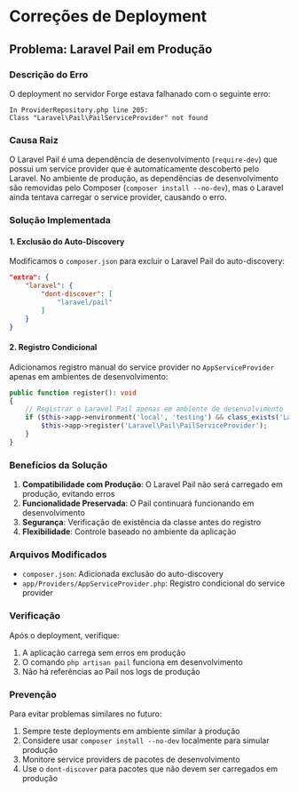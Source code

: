 # Correções de Deployment

## Problema: Laravel Pail em Produção

### Descrição do Erro
O deployment no servidor Forge estava falhanado com o seguinte erro:
```
In ProviderRepository.php line 205:
Class "Laravel\Pail\PailServiceProvider" not found
```

### Causa Raiz
O Laravel Pail é uma dependência de desenvolvimento (`require-dev`) que possui um service provider que é automaticamente descoberto pelo Laravel. No ambiente de produção, as dependências de desenvolvimento são removidas pelo Composer (`composer install --no-dev`), mas o Laravel ainda tentava carregar o service provider, causando o erro.

### Solução Implementada

#### 1. Exclusão do Auto-Discovery
Modificamos o `composer.json` para excluir o Laravel Pail do auto-discovery:

```json
"extra": {
    "laravel": {
        "dont-discover": [
            "laravel/pail"
        ]
    }
}
```

#### 2. Registro Condicional
Adicionamos registro manual do service provider no `AppServiceProvider` apenas em ambientes de desenvolvimento:

```php
public function register(): void
{
    // Registrar o Laravel Pail apenas em ambiente de desenvolvimento
    if ($this->app->environment('local', 'testing') && class_exists('Laravel\Pail\PailServiceProvider')) {
        $this->app->register('Laravel\Pail\PailServiceProvider');
    }
}
```

### Benefícios da Solução

1. **Compatibilidade com Produção**: O Laravel Pail não será carregado em produção, evitando erros
2. **Funcionalidade Preservada**: O Pail continuará funcionando em desenvolvimento
3. **Segurança**: Verificação de existência da classe antes do registro
4. **Flexibilidade**: Controle baseado no ambiente da aplicação

### Arquivos Modificados

- `composer.json`: Adicionada exclusão do auto-discovery
- `app/Providers/AppServiceProvider.php`: Registro condicional do service provider

### Verificação

Após o deployment, verifique:
1. A aplicação carrega sem erros em produção
2. O comando `php artisan pail` funciona em desenvolvimento
3. Não há referências ao Pail nos logs de produção

### Prevenção

Para evitar problemas similares no futuro:
1. Sempre teste deployments em ambiente similar à produção
2. Considere usar `composer install --no-dev` localmente para simular produção
3. Monitore service providers de pacotes de desenvolvimento
4. Use o `dont-discover` para pacotes que não devem ser carregados em produção